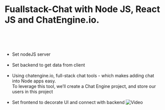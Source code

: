 # Fuallstack-Chat with Node JS, React JS and ChatEngine.io.
<br><br><br>
- Set nodeJS server
  <br><br>
- Set backend to get data from client
  <br><br>
- Using chatengine.io, full-stack chat tools - which makes adding chat into Node apps easy.
  <br>
To leverage this tool, we’ll create a Chat Engine project, and store our users in this project
  <br><br>
- Set frontend to decorate UI and connect with backend
![Video](https://github.com/domino0628/Fullstack-Chatbot/assets/59598751/53e43c1a-58f8-495b-8671-799cbdda82e5)
